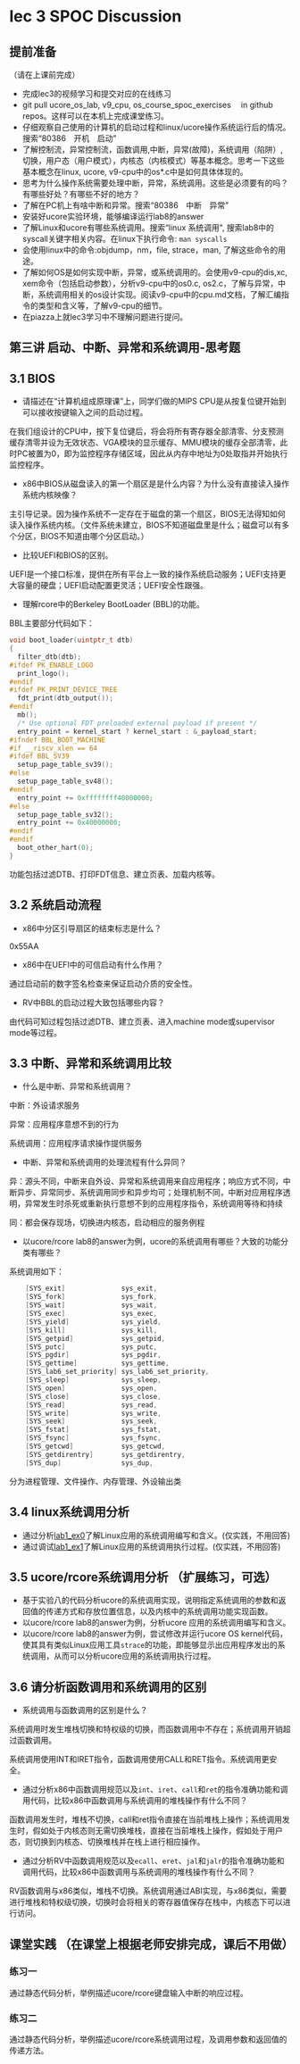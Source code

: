 # lec 3 SPOC Discussion

## **提前准备**
（请在上课前完成）


 - 完成lec3的视频学习和提交对应的在线练习
 - git pull ucore_os_lab, v9_cpu, os_course_spoc_exercises  　in github repos。这样可以在本机上完成课堂练习。
 - 仔细观察自己使用的计算机的启动过程和linux/ucore操作系统运行后的情况。搜索“80386　开机　启动”
 - 了解控制流，异常控制流，函数调用,中断，异常(故障)，系统调用（陷阱）,切换，用户态（用户模式），内核态（内核模式）等基本概念。思考一下这些基本概念在linux, ucore, v9-cpu中的os*.c中是如何具体体现的。
 - 思考为什么操作系统需要处理中断，异常，系统调用。这些是必须要有的吗？有哪些好处？有哪些不好的地方？
 - 了解在PC机上有啥中断和异常。搜索“80386　中断　异常”
 - 安装好ucore实验环境，能够编译运行lab8的answer
 - 了解Linux和ucore有哪些系统调用。搜索“linux 系统调用", 搜索lab8中的syscall关键字相关内容。在linux下执行命令: ```man syscalls```
 - 会使用linux中的命令:objdump，nm，file, strace，man, 了解这些命令的用途。
 - 了解如何OS是如何实现中断，异常，或系统调用的。会使用v9-cpu的dis,xc, xem命令（包括启动参数），分析v9-cpu中的os0.c, os2.c，了解与异常，中断，系统调用相关的os设计实现。阅读v9-cpu中的cpu.md文档，了解汇编指令的类型和含义等，了解v9-cpu的细节。
 - 在piazza上就lec3学习中不理解问题进行提问。

## 第三讲 启动、中断、异常和系统调用-思考题

## 3.1 BIOS
-  请描述在“计算机组成原理课”上，同学们做的MIPS CPU是从按复位键开始到可以接收按键输入之间的启动过程。

在我们组设计的CPU中，按下复位键后，将会将所有寄存器全部清零、分支预测缓存清零并设为无效状态、VGA模块的显示缓存、MMU模块的缓存全部清零，此时PC被置为0，即为监控程序存储区域，因此从内存中地址为0处取指并开始执行监控程序。

-  x86中BIOS从磁盘读入的第一个扇区是是什么内容？为什么没有直接读入操作系统内核映像？

主引导记录。因为操作系统不一定存在于磁盘的第一个扇区，BIOS无法得知如何读入操作系统内核。（文件系统未建立，BIOS不知道磁盘里是什么；磁盘可以有多个分区，BIOS不知道由哪个分区启动。）

-  比较UEFI和BIOS的区别。

UEFI是一个接口标准，提供在所有平台上一致的操作系统启动服务；UEFI支持更大容量的硬盘；UEFI启动配置更灵活；UEFI安全性跟强。

-  理解rcore中的Berkeley BootLoader (BBL)的功能。

BBL主要部分代码如下：

```c
void boot_loader(uintptr_t dtb)
{
  filter_dtb(dtb);
#ifdef PK_ENABLE_LOGO
  print_logo();
#endif
#ifdef PK_PRINT_DEVICE_TREE
  fdt_print(dtb_output());
#endif
  mb();
  /* Use optional FDT preloaded external payload if present */
  entry_point = kernel_start ? kernel_start : &_payload_start;
#ifndef BBL_BOOT_MACHINE
#if __riscv_xlen == 64
#ifdef BBL_SV39
  setup_page_table_sv39();
#else
  setup_page_table_sv48();
#endif
  entry_point += 0xffffffff40000000;
#else
  setup_page_table_sv32();
  entry_point += 0x40000000;
#endif
#endif
  boot_other_hart(0);
}
```

功能包括过滤DTB、打印FDT信息、建立页表、加载内核等。

## 3.2 系统启动流程

- x86中分区引导扇区的结束标志是什么？

0x55AA

- x86中在UEFI中的可信启动有什么作用？

通过启动前的数字签名检查来保证启动介质的安全性。

- RV中BBL的启动过程大致包括哪些内容？

由代码可知过程包括过滤DTB、建立页表、进入machine mode或supervisor mode等过程。

## 3.3 中断、异常和系统调用比较
- 什么是中断、异常和系统调用？

中断：外设请求服务

异常：应用程序意想不到的行为

系统调用：应用程序请求操作提供服务

- 中断、异常和系统调用的处理流程有什么异同？

异：源头不同，中断来自外设、异常和系统调用来自应用程序；响应方式不同，中断异步、异常同步、系统调用同步和异步均可；处理机制不同，中断对应用程序透明，异常发生时杀死或重新执行意想不到的应用程序指令，系统调用等待和持续

同：都会保存现场，切换进内核态，启动相应的服务例程

- 以ucore/rcore lab8的answer为例，ucore的系统调用有哪些？大致的功能分类有哪些？

系统调用如下：

```c
    [SYS_exit]              sys_exit,
    [SYS_fork]              sys_fork,
    [SYS_wait]              sys_wait,
    [SYS_exec]              sys_exec,
    [SYS_yield]             sys_yield,
    [SYS_kill]              sys_kill,
    [SYS_getpid]            sys_getpid,
    [SYS_putc]              sys_putc,
    [SYS_pgdir]             sys_pgdir,
    [SYS_gettime]           sys_gettime,
    [SYS_lab6_set_priority] sys_lab6_set_priority,
    [SYS_sleep]             sys_sleep,
    [SYS_open]              sys_open,
    [SYS_close]             sys_close,
    [SYS_read]              sys_read,
    [SYS_write]             sys_write,
    [SYS_seek]              sys_seek,
    [SYS_fstat]             sys_fstat,
    [SYS_fsync]             sys_fsync,
    [SYS_getcwd]            sys_getcwd,
    [SYS_getdirentry]       sys_getdirentry,
    [SYS_dup]               sys_dup,
```

分为进程管理、文件操作、内存管理、外设输出类

## 3.4 linux系统调用分析
- 通过分析[lab1_ex0](https://github.com/chyyuu/ucore_lab/blob/master/related_info/lab1/lab1-ex0.md)了解Linux应用的系统调用编写和含义。(仅实践，不用回答)
- 通过调试[lab1_ex1](https://github.com/chyyuu/ucore_lab/blob/master/related_info/lab1/lab1-ex1.md)了解Linux应用的系统调用执行过程。(仅实践，不用回答)


## 3.5 ucore/rcore系统调用分析 （扩展练习，可选）
-  基于实验八的代码分析ucore的系统调用实现，说明指定系统调用的参数和返回值的传递方式和存放位置信息，以及内核中的系统调用功能实现函数。
- 以ucore/rcore lab8的answer为例，分析ucore 应用的系统调用编写和含义。
- 以ucore/rcore lab8的answer为例，尝试修改并运行ucore OS kernel代码，使其具有类似Linux应用工具`strace`的功能，即能够显示出应用程序发出的系统调用，从而可以分析ucore应用的系统调用执行过程。


## 3.6 请分析函数调用和系统调用的区别
- 系统调用与函数调用的区别是什么？

系统调用时发生堆栈切换和特权级的切换，而函数调用中不存在；系统调用开销超过函数调用。

系统调用使用INT和IRET指令，函数调用使用CALL和RET指令。系统调用更安全。

- 通过分析x86中函数调用规范以及`int`、`iret`、`call`和`ret`的指令准确功能和调用代码，比较x86中函数调用与系统调用的堆栈操作有什么不同？

函数调用发生时，堆栈不切换，call和ret指令直接在当前堆栈上操作；系统调用发生时，假如处于内核态则无需切换堆栈，直接在当前堆栈上操作，假如处于用户态，则切换到内核态、切换堆栈并在栈上进行相应操作。

- 通过分析RV中函数调用规范以及`ecall`、`eret`、`jal`和`jalr`的指令准确功能和调用代码，比较x86中函数调用与系统调用的堆栈操作有什么不同？

RV函数调用与x86类似，堆栈不切换。系统调用通过ABI实现，与x86类似，需要进行堆栈和特权级切换，切换时会将相关的寄存器值保存在栈中，内核态下可以进行访问。


## 课堂实践 （在课堂上根据老师安排完成，课后不用做）
### 练习一
通过静态代码分析，举例描述ucore/rcore键盘输入中断的响应过程。

### 练习二
通过静态代码分析，举例描述ucore/rcore系统调用过程，及调用参数和返回值的传递方法。